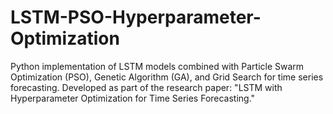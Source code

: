 # LSTM-PSO-Hyperparameter-Optimization
Python implementation of LSTM models combined with Particle Swarm Optimization (PSO), Genetic Algorithm (GA), and Grid Search for time series forecasting. Developed as part of the research paper: "LSTM with Hyperparameter Optimization for Time Series Forecasting."
